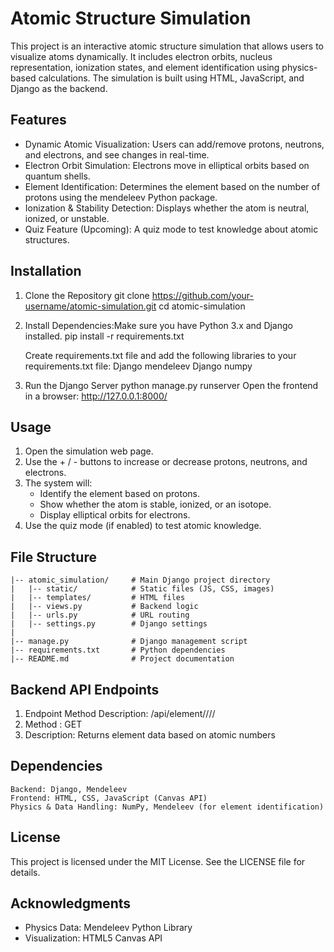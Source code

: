 # Atomic Structure Simulation

This project is an interactive atomic structure simulation that allows users to visualize atoms dynamically. It includes electron orbits, nucleus representation, ionization states, and element identification using physics-based calculations.
The simulation is built using HTML, JavaScript, and Django as the backend.

## Features

- Dynamic Atomic Visualization: Users can add/remove protons, neutrons, and electrons, and see changes in real-time.
- Electron Orbit Simulation: Electrons move in elliptical orbits based on quantum shells.
- Element Identification: Determines the element based on the number of protons using the mendeleev Python package.
- Ionization & Stability Detection: Displays whether the atom is neutral, ionized, or unstable.
- Quiz Feature (Upcoming): A quiz mode to test knowledge about atomic structures.

## Installation
1. Clone the Repository
   git clone https://github.com/your-username/atomic-simulation.git
   cd atomic-simulation
2. Install Dependencies:Make sure you have Python 3.x and Django installed.
   pip install -r requirements.txt
   
   Create requirements.txt file and add the following libraries to your requirements.txt file:
       Django
       mendeleev
       Django
       numpy
3. Run the Django Server
     python manage.py runserver
  Open the frontend in a browser:
      http://127.0.0.1:8000/

## Usage
1. Open the simulation web page.
2. Use the + / - buttons to increase or decrease protons, neutrons, and electrons.
3. The system will:
    - Identify the element based on protons.
    - Show whether the atom is stable, ionized, or an isotope.
    - Display elliptical orbits for electrons.
4. Use the quiz mode (if enabled) to test atomic knowledge.

## File Structure

    |-- atomic_simulation/     # Main Django project directory
    |   |-- static/            # Static files (JS, CSS, images)
    |   |-- templates/         # HTML files
    |   |-- views.py           # Backend logic
    |   |-- urls.py            # URL routing
    |   |-- settings.py        # Django settings
    |
    |-- manage.py              # Django management script
    |-- requirements.txt       # Python dependencies
    |-- README.md              # Project documentation

## Backend API Endpoints
1. Endpoint	Method	Description:
    /api/element/<protons>/<neutrons>/<electrons>/
2. Method :	GET
3. Description:	Returns element data based on atomic numbers

## Dependencies
    Backend: Django, Mendeleev
    Frontend: HTML, CSS, JavaScript (Canvas API)
    Physics & Data Handling: NumPy, Mendeleev (for element identification)

## License

   This project is licensed under the MIT License. See the LICENSE file for details.

## Acknowledgments
- Physics Data: Mendeleev Python Library
- Visualization: HTML5 Canvas API
